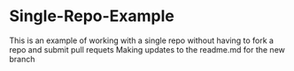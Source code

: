 # Single-Repo-Example

This is an example of working with a single repo without having to fork a repo and submit pull requets
Making updates to the readme.md for the new branch

